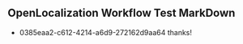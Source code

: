 ## OpenLocalization Workflow Test MarkDown
* 0385eaa2-c612-4214-a6d9-272162d9aa64 
thanks!<!--HONumber=Mar16_HO2-->
